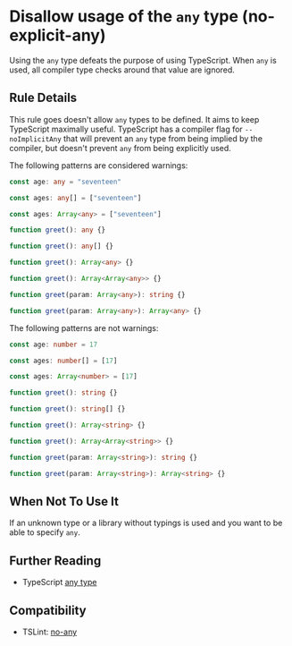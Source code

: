 # Disallow usage of the `any` type (no-explicit-any)

Using the `any` type defeats the purpose of using TypeScript.
When `any` is used, all compiler type checks around that value are ignored.

## Rule Details

This rule goes doesn't allow `any` types to be defined.
It aims to keep TypeScript maximally useful.
TypeScript has a compiler flag for `--noImplicitAny` that will prevent
an `any` type from being implied by the compiler, but doesn't prevent
`any` from being explicitly used.

The following patterns are considered warnings:

```ts
const age: any = "seventeen"
```

```ts
const ages: any[] = ["seventeen"]
```

```ts
const ages: Array<any> = ["seventeen"]
```

```ts
function greet(): any {}
```

```ts
function greet(): any[] {}
```

```ts
function greet(): Array<any> {}
```

```ts
function greet(): Array<Array<any>> {}
```

```ts
function greet(param: Array<any>): string {}
```

```ts
function greet(param: Array<any>): Array<any> {}
```

The following patterns are not warnings:

```ts
const age: number = 17
```

```ts
const ages: number[] = [17]
```

```ts
const ages: Array<number> = [17]
```

```ts
function greet(): string {}
```

```ts
function greet(): string[] {}
```

```ts
function greet(): Array<string> {}
```

```ts
function greet(): Array<Array<string>> {}
```

```ts
function greet(param: Array<string>): string {}
```

```ts
function greet(param: Array<string>): Array<string> {}
```

## When Not To Use It

If an unknown type or a library without typings is used
and you want to be able to specify `any`.

## Further Reading

* TypeScript [any type](https://www.typescriptlang.org/docs/handbook/basic-types.html#any)

## Compatibility

* TSLint: [no-any](https://palantir.github.io/tslint/rules/no-any/)
